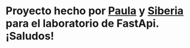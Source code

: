 # Proyecto hecho por [Paula](https://github.com/Luna-Hazuki2006) y [Siberia](https://github.com/siberiaaa) para el laboratorio de FastApi. ¡Saludos!
